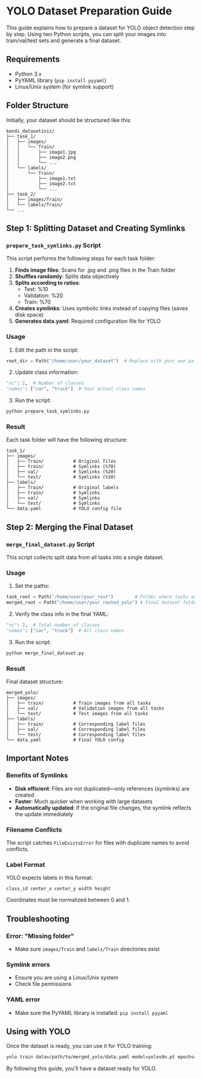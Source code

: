 # YOLO Dataset Preparation Guide

This guide explains how to prepare a dataset for YOLO object detection step by step. Using two Python scripts, you can split your images into train/val/test sets and generate a final dataset.

## Requirements

- Python 3.x
- PyYAML library (`pip install pyyaml`)
- Linux/Unix system (for symlink support)

## Folder Structure

Initially, your dataset should be structured like this:

```
kendi_datasetiniz/
├── task_1/
│   ├── images/
│   │   └── Train/
│   │       ├── image1.jpg
│   │       ├── image2.png
│   │       └── ...
│   └── labels/
│       └── Train/
│           ├── image1.txt
│           ├── image2.txt
│           └── ...
├── task_2/
│   ├── images/Train/
│   └── labels/Train/
└── ...
```

## Step 1: Splitting Dataset and Creating Symlinks

### `prepare_task_symlinks.py` Script

This script performs the following steps for each task folder:

1. **Finds image files**: Scans for .jpg and .png files in the Train folder
2. **Shuffles randomly**: Splits data objectively
3. **Splits according to ratios**:
   - Test: %10
   - Validation: %20  
   - Train: %70
4. **Creates symlinks**: Uses symbolic links instead of copying files (saves disk space)
5. **Generates data.yaml**: Required configuration file for YOLO

### Usage

1. Edit the path in the script:
```python
root_dir = Path("/home/user/your_dataset")  # Replace with your own path
```

2. Update class information:
```python
"nc": 2,  # Number of classes
"names": ["car", "truck"]  # Your actual class names
```

3. Run the script:
```bash
python prepare_task_symlinks.py
```

### Result

Each task folder will have the following structure:

```
task_1/
├── images/
│   ├── Train/           # Original files
│   ├── train/           # Symlinks (%70)
│   ├── val/             # Symlinks (%20)
│   └── test/            # Symlinks (%10)
├── labels/
│   ├── Train/           # Original labels
│   ├── train/           # Symlinks
│   ├── val/             # Symlinks
│   └── test/            # Symlinks
└── data.yaml            # YOLO config file
```

## Step 2: Merging the Final Dataset

### `merge_final_dataset.py` Script

This script collects split data from all tasks into a single dataset.

### Usage

1. Set the paths:
```python
task_root = Path("/home/user/your_rout")        # Folder where tasks are located
merged_root = Path("/home/user/your_routed_yolo") # Final dataset folder
```

2. Verify the class info in the final YAML:
```python
"nc": 2,  # Total number of classes
"names": ["car", "truck"]  # All class names
```

3. Run the script:
```bash
python merge_final_dataset.py
```

### Result

Final dataset structure:

```
merged_yolo/
├── images/
│   ├── train/           # Train images from all tasks
│   ├── val/             # Validation images from all tasks
│   └── test/            # Test images from all tasks
├── labels/
│   ├── train/           # Corresponding label files
│   ├── val/             # Corresponding label files
│   └── test/            # Corresponding label files
└── data.yaml            # Final YOLO config
```

## Important Notes

### Benefits of Symlinks

- **Disk efficient**: Files are not duplicated—only references (symlinks) are created  
- **Faster**: Much quicker when working with large datasets  
- **Automatically updated**: If the original file changes, the symlink reflects the update immediately


### Filename Conflicts
The script catches `FileExistsError` for files with duplicate names to avoid conflicts.

### Label Format
YOLO expects labels in this format:
```
class_id center_x center_y width height
```
Coordinates must be normalized between 0 and 1.

## Troubleshooting

### Error: "Missing folder"
- Make sure `images/Train` and `labels/Train` directories exist

### Symlink errors
- Ensure you are using a Linux/Unix system
- Check file permissions

### YAML error
- Make sure the PyYAML library is installed: `pip install pyyaml`

## Using with YOLO

Once the dataset is ready, you can use it for YOLO training:

```bash
yolo train data=/path/to/merged_yolo/data.yaml model=yolov8n.pt epochs=100
```

By following this guide, you'll have a dataset ready for YOLO.
